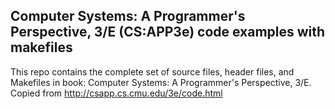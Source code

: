 ## Computer Systems: A Programmer's Perspective, 3/E (CS:APP3e) code examples with makefiles
This repo contains the complete set of source files, header files, and Makefiles in book: Computer Systems: A Programmer's Perspective, 3/E.
Copied from http://csapp.cs.cmu.edu/3e/code.html
